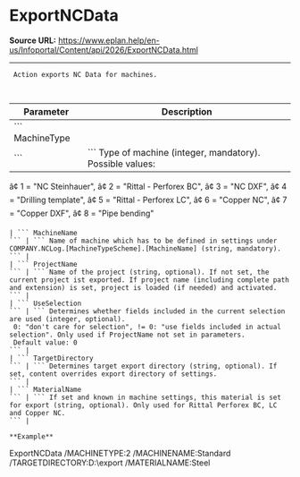 # ExportNCData

**Source URL:** https://www.eplan.help/en-us/Infoportal/Content/api/2026/ExportNCData.html

---

```
 Action exports NC Data for machines.
 
```

  

| Parameter | Description |
| --- | --- |
| ``` MachineType ``` | ``` Type of machine (integer, mandatory). Possible values:  â¢ 1 = "NC Steinhauer",  â¢ 2 = "Rittal - Perforex BC",  â¢ 3 = "NC DXF",  â¢ 4 = "Drilling template",  â¢ 5 = "Rittal - Perforex LC",  â¢ 6 = "Copper NC",  â¢ 7 = "Copper DXF",  â¢ 8 = "Pipe bending" ``` |
| ``` MachineName ``` | ``` Name of machine which has to be defined in settings under COMPANY.NCLog.[MachineTypeScheme].[MachineName] (string, mandatory). ``` |
| ``` ProjectName ``` | ``` Name of the project (string, optional). If not set, the current project ist exported. If project name (including complete path and extension) is set, project is loaded (if needed) and activated. ``` |
| ``` UseSelection ``` | ``` Determines whether fields included in the current selection are used (integer, optional).  0: "don't care for selection", != 0: "use fields included in actual selection". Only used if ProjectName not set in parameters.  Default value: 0 ``` |
| ``` TargetDirectory ``` | ``` Determines target export directory (string, optional). If set, content overrides export directory of settings. ``` |
| ``` MaterialName ``` | ``` If set and known in machine settings, this material is set for export (string, optional). Only used for Rittal Perforex BC, LC and Copper NC. ``` |

**Example**

```
ExportNCData /MACHINETYPE:2 /MACHINENAME:Standard /TARGETDIRECTORY:D:\export /MATERIALNAME:Steel
```